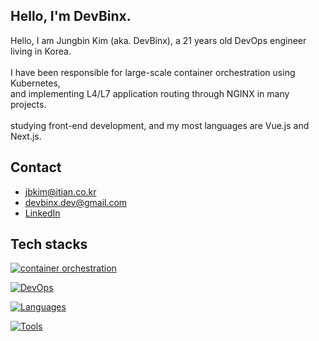 ## Hello, I'm DevBinx.

<div>
  Hello, I am Jungbin Kim (aka. DevBinx), a 21 years old DevOps engineer living in Korea. <br>
	<br>
	I have been responsible for large-scale container orchestration using Kubernetes,<br>
	and implementing L4/L7 application routing through NGINX in many projects.<br>
	<br>
	studying front-end development, and my most languages are Vue.js and Next.js.<br>
</div>

## Contact
- jbkim@itian.co.kr
- devbinx.dev@gmail.com
- [LinkedIn](https://www.linkedin.com/in/dev0pskim/)

## Tech stacks
[![container orchestration](https://skillicons.dev/icons?i=aws,gcp,linux,kubernetes,docker,nginx)](https://skillicons.dev)

[![DevOps](https://skillicons.dev/icons?i=git,github,gitlab,jenkins)](https://skillicons.dev)

[![Languages](https://skillicons.dev/icons?i=java,python,vue,next,jquery,nodejs,html,css,js)](https://skillicons.dev)

[![Tools](https://skillicons.dev/icons?i=bash,powershell,vscode,prometheus,grafana,figma,notion,postman,slack)](https://skillicons.dev)
